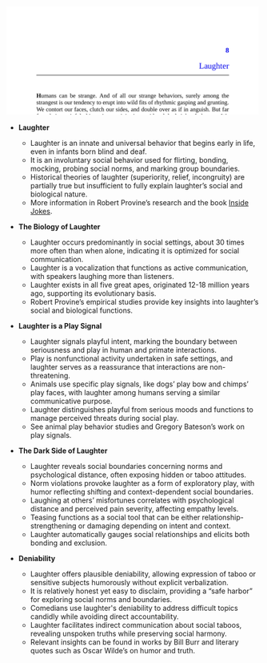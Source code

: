 ![elephant-ch08-laughter](elephant-ch08-laughter.best.png)

- **Laughter**
  - Laughter is an innate and universal behavior that begins early in life, even in infants born blind and deaf.  
  - It is an involuntary social behavior used for flirting, bonding, mocking, probing social norms, and marking group boundaries.  
  - Historical theories of laughter (superiority, relief, incongruity) are partially true but insufficient to fully explain laughter’s social and biological nature.  
  - More information in Robert Provine’s research and the book [Inside Jokes](https://press.uchicago.edu/ucp/books/book/chicago/I/bo23013061.html).

- **The Biology of Laughter**
  - Laughter occurs predominantly in social settings, about 30 times more often than when alone, indicating it is optimized for social communication.  
  - Laughter is a vocalization that functions as active communication, with speakers laughing more than listeners.  
  - Laughter exists in all five great apes, originated 12-18 million years ago, supporting its evolutionary basis.  
  - Robert Provine’s empirical studies provide key insights into laughter’s social and biological functions.

- **Laughter is a Play Signal**
  - Laughter signals playful intent, marking the boundary between seriousness and play in human and primate interactions.  
  - Play is nonfunctional activity undertaken in safe settings, and laughter serves as a reassurance that interactions are non-threatening.  
  - Animals use specific play signals, like dogs’ play bow and chimps’ play faces, with laughter among humans serving a similar communicative purpose.  
  - Laughter distinguishes playful from serious moods and functions to manage perceived threats during social play.  
  - See animal play behavior studies and Gregory Bateson’s work on play signals.

- **The Dark Side of Laughter**
  - Laughter reveals social boundaries concerning norms and psychological distance, often exposing hidden or taboo attitudes.  
  - Norm violations provoke laughter as a form of exploratory play, with humor reflecting shifting and context-dependent social boundaries.  
  - Laughing at others’ misfortunes correlates with psychological distance and perceived pain severity, affecting empathy levels.  
  - Teasing functions as a social tool that can be either relationship-strengthening or damaging depending on intent and context.  
  - Laughter automatically gauges social relationships and elicits both bonding and exclusion.

- **Deniability**
  - Laughter offers plausible deniability, allowing expression of taboo or sensitive subjects humorously without explicit verbalization.  
  - It is relatively honest yet easy to disclaim, providing a “safe harbor” for exploring social norms and boundaries.  
  - Comedians use laughter's deniability to address difficult topics candidly while avoiding direct accountability.  
  - Laughter facilitates indirect communication about social taboos, revealing unspoken truths while preserving social harmony.  
  - Relevant insights can be found in works by Bill Burr and literary quotes such as Oscar Wilde’s on humor and truth.
